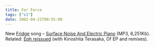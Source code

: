 ```yaml
---
title: For Force
tags: ["v1"]
date: 2002-04-21T00:55:00
---
```


New [Fridge][1] song &#8211; [Surface Noise And Electric Piano][2] (MP3, 6,251Kb). Related: [Eph reissued][3] (with Kinoshita Terasaka, Of EP and remixes).

[1]: http://brainwashed.com/fridge/ "Official Fridge website at brainwashed.com"
[2]: http://www.brainwashed.com/fridge/site2/sounds/Fridge-Surface.mp3 "Fridge's 'Surface Noise And Electric Piano' mp3"
[3]: http://www.brainwashed.com/recordings/catalogue.html
